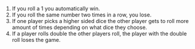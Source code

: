 1. If you roll a 1 you automatically win.
2. If you roll the same number two times in a row, you lose.
3. If one player picks a higher sided dice the other player gets to roll more amount of times depending on what dice they choose.
4. If a player rolls double the other players roll, the player with the double roll loses the game. 
